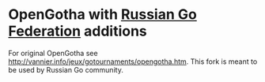 # OpenGotha with [Russian Go Federation](http://gofederation.ru/) additions
For original OpenGotha see <http://vannier.info/jeux/gotournaments/opengotha.htm>. This fork is meant to be used by Russian Go community.
